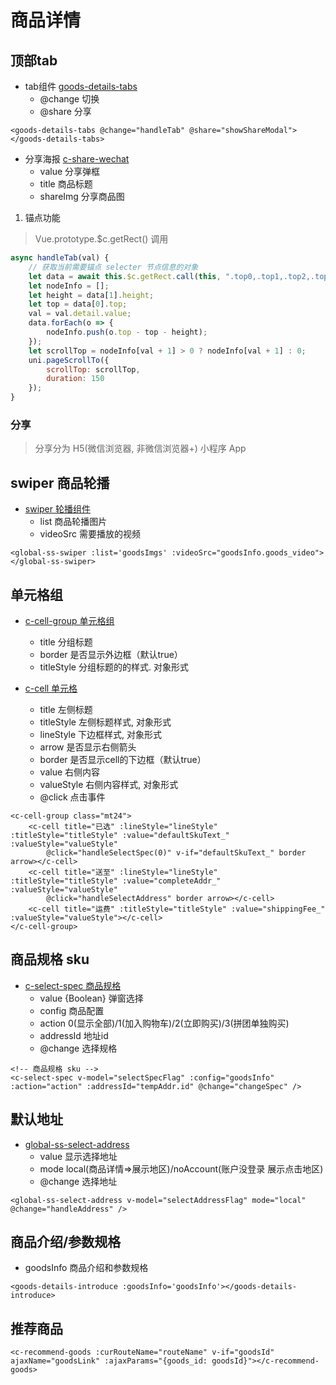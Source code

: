 # 商品详情

## 顶部tab

- tab组件 [goods-details-tabs]()
    + @change 切换
    + @share 分享

```vue
<goods-details-tabs @change="handleTab" @share="showShareModal"></goods-details-tabs>
```

- 分享海报 [c-share-wechat]() 
    + value 分享弹框
    + title 商品标题
    + shareImg 分享商品图

1. 锚点功能
> Vue.prototype.$c.getRect() 调用

```js
async handleTab(val) {
    // 获取当前需要锚点 selecter 节点信息的对象
    let data = await this.$c.getRect.call(this, ".top0,.top1,.top2,.top3");
    let nodeInfo = [];
    let height = data[1].height;
    let top = data[0].top;
    val = val.detail.value;
    data.forEach(o => {
        nodeInfo.push(o.top - top - height);
    });
    let scrollTop = nodeInfo[val + 1] > 0 ? nodeInfo[val + 1] : 0;
    uni.pageScrollTo({
        scrollTop: scrollTop,
        duration: 150
    });
}
```
### 分享
> 分享分为 H5(微信浏览器, 非微信浏览器+) 小程序 App

## swiper 商品轮播

- [swiper 轮播组件](../30.common/01.components组件.html)
    + list 商品轮播图片 
    + videoSrc 需要播放的视频

```vue
<global-ss-swiper :list='goodsImgs' :videoSrc="goodsInfo.goods_video"></global-ss-swiper>
```

## 单元格组 

- [c-cell-group 单元格组]()
   + title 分组标题
   + border 是否显示外边框（默认true）
   + titleStyle 分组标题的的样式. 对象形式

- [c-cell 单元格]() 
    + title 左侧标题
    + titleStyle 左侧标题样式, 对象形式
    + lineStyle 下边框样式, 对象形式
    + arrow 是否显示右侧箭头
    + border 是否显示cell的下边框（默认true）
    + value 右侧内容
    + valueStyle 右侧内容样式, 对象形式
    + @click 点击事件

```vue
<c-cell-group class="mt24">
    <c-cell title="已选" :lineStyle="lineStyle" :titleStyle="titleStyle" :value="defaultSkuText_" :valueStyle="valueStyle"
        @click="handleSelectSpec(0)" v-if="defaultSkuText_" border arrow></c-cell>
    <c-cell title="送至" :lineStyle="lineStyle" :titleStyle="titleStyle" :value="completeAddr_" :valueStyle="valueStyle"
        @click="handleSelectAddress" border arrow></c-cell>
    <c-cell title="运费" :titleStyle="titleStyle" :value="shippingFee_" :valueStyle="valueStyle"></c-cell>
</c-cell-group>
```

## 商品规格 sku

-  [c-select-spec 商品规格]()
    + value {Boolean} 弹窗选择
    + config 商品配置
    + action 0(显示全部)/1(加入购物车)/2(立即购买)/3(拼团单独购买)
    + addressId 地址id
    + @change 选择规格

```vue
<!-- 商品规格 sku -->
<c-select-spec v-model="selectSpecFlag" :config="goodsInfo" :action="action" :addressId="tempAddr.id" @change="changeSpec" />
```

## 默认地址

- [global-ss-select-address]() 
    + value 显示选择地址
    + mode local(商品详情=>展示地区)/noAccount(账户没登录 展示点击地区) 
    + @change 选择地址

```vue
<global-ss-select-address v-model="selectAddressFlag" mode="local" @change="handleAddress" />
```

## 商品介绍/参数规格

- goodsInfo 商品介绍和参数规格

```vue
<goods-details-introduce :goodsInfo='goodsInfo'></goods-details-introduce>
```

## 推荐商品

```vue
<c-recommend-goods :curRouteName="routeName" v-if="goodsId" ajaxName="goodsLink" :ajaxParams="{goods_id: goodsId}"></c-recommend-goods>
```